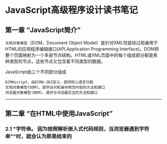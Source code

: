 # JavaScript高级程序设计读书笔记

## 第一章 “JavaScript简介”

  `文档对象模型`（DOM，Document Object Model）是针对XML但是经过拓展用于HTML的应用程序编辑接口(API,Application Programming Interface)。DOM把整个页面映射为一个多层节点结构。HTML或XML页面中的每个组成部分都是某种类型的节点，这些节点又包含着不同类型的数据。
  
  JavaScript由三个不同部分组成
    
    ECMAscript，由ECMA-262定义，提供核心语言功能
    文档对象模型(DOM)。提供访问和操作网页内容的方法和接口
    浏览器对象模型(BOM)。提供与浏览器交互的方法和接口
   
 ---
   
 ## 第二章 “在HTML中使用JavaScript”
  
  ### 2.1 <script>元素
  
  HTML4.01为<script>定义了下列6个属性
  
    asnyc 可选。表示应该立即下载脚本，但不应妨碍页面中的其他操作，比如下载其他资源或等待加载其他脚本。只对外部脚本文件有效
    
    charset 可选。表示通过src属性指定的代码的字符集。由于大多数脚本会忽略它的值，因此这个属性很少有人用
    
    defer 可选。表示脚本可以延迟到文档完全被解析和显示之后再执行。只对外部脚本文件有效。IE7及更高版本对嵌入脚本也支持这个属性
    
    language 已废弃。原来用于表示编写代码使用的脚本语言（如JavaScript、JavaScript1.2或VBScript）。大多数浏览器或忽略这个属性，因此也没有必要再用       
    
    src 可选，表示包含要执行代码的外部文件 
      
    type 可选。可以看成是language的替代属性:表示编写代码使用的脚本语言的内容类型（也称为MIME类型）。虽然text/JavaScript和text/ecmascript都已经不被推荐使用，但人们一直以来使用的还是text/JavaScript。实际上，服务器在传送JavaScript文件审核使用的MIME类型通常是application/x_JavaScript，但在type中设置这个值却有可能导致脚本被忽略。另外，在非IE浏览器中还可以使用以下值:application/JavaScript和application /ecmascript。考虑到约定俗成和最大限度的浏览器兼容性，目前type属性的值依旧还是text/JavaScript。不过，这个属性并不是必需的，如果没有指定这个属性，其默认值认为text/JavaScript。


  使用<script>元素的方式有两种：直接在页面中嵌入JavaScript代码和包含外部JavaScript文件
  
  在使用<script>元素嵌入JavaScript代码时，只须为<script>指定type属性。像下面这样把JavaScript代码直接放在元素内部即可
    
    <script type="text/javascript">
      function sayHi(){
          alert("Hi!");
      }
  
  包含在<script>元素内部的JavaScript的代码将被从上至下依次解释。就拿前面这个例子来说，解释器会解释一个函数的定义，然后将该定义保存在自己的环境当中。在解释器对<script>元素内部的所有代码求值完毕前，页面中的其余内容都不会被浏览器加载或显示。
  
  在使用<script>嵌入JavaScript代码时，记住不要在代码中任何地方出现"</script>"字符串。
  因为按照解析嵌入式代码规则，当浏览器遇到字符串"</script>"时，就会认为那是结束的<script>标签，而通过转义字符"\"解决这个问题。
    
    <script type="text/javascript">
      function(){
        alert("<\script>");
      }
     
   如果要通过<script>元素来包含外部JavaScript文件，那么src元素就是必须的。这个属性的值是一个指向外部JavaScript的链接，例
      
      <script type="text/javascript" src="example.js"/>
      
   但在不能在HTML文档中使用这种语法。这个语法不符合HTML规范，也得不到某些浏览器(尤其是IE)的正确解析
   
   通过<script>元素的src属性还可以包含来自外部域的JavaScript文件。这一点让<script>元素倍显强大，又让他备受争议。在这一点上，<script>与<img>元素非常相似，即它的src属性可以是指向当前HTML页面所在域之外的某个域中的完整URL   
  
   #### 2.1.1 <script>元素
  
  按传统的做法，所有<script>元素都应该放在页面的<head>元素中，例如
  
    <!Document html>
    <html>
      <head>
        <title>Example HTML Page</title>
        <script type="text/javascript" src="example1.js"></script>
        <script type="text/javascript" src="example2.js"></script>
      </head>
      <body>
        <!-- 这里放内容 -->
      </body>
    </html>
  
  这种做法的目的就是把所有外部文件(包括CSS文件和JavaScript文件)的引用都放在相同的地方，在文档的<head>元素中包含所有JavaScript文件，意味着必须等待全部JavaScript代码都被下载、解析和执行完成以后，才能开始呈现页面的内容(浏览器在遇到<body>标签时才开始呈现内容)。对应那些需要很多JavaScript代码的页面来说，这无疑会导致浏览器在呈现页面时出现明显的延迟，而延迟期间的浏览器窗口将是一片空白。为了避免这个问题，现代web应用程序一般都把全部JavaScript引用放在<body>元素中页面内容的后面
  
    <!Document html>
    <html>
      <head>
        <title>Example HTML Page</title>
      </head>
      <body>
        <!-- 这里放内容 -->
        <script type="text/javascript" scr="example1.js"></script>
        <script type="text/javascript" scr="example2.js"></script>
      </body>
    </html>
 这样，在解析包含的JavaScript代码之前，页面的内容将完全呈现在浏览器中，而用户也会因为浏览器窗口显示空白页面时间缩短而感到打开页面的速度加快了
 
 
  
  
  
